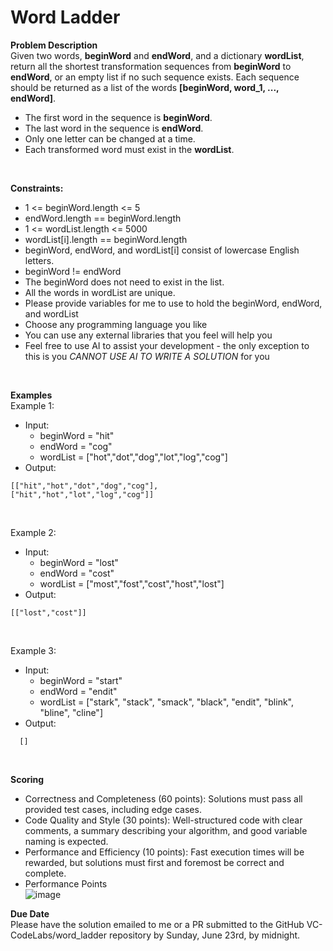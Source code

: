 # Word Ladder

**Problem Description**</br>
Given two words, **beginWord** and **endWord**, and a dictionary **wordList**, return all the shortest transformation sequences from **beginWord** to **endWord**, or an empty list if no such sequence exists. Each sequence should be returned as a list of the words **[beginWord, word_1, ..., endWord]**.

- The first word in the sequence is **beginWord**.
- The last word in the sequence is **endWord**.
- Only one letter can be changed at a time.
- Each transformed word must exist in the **wordList**.
</br>

**Constraints:**

- 1 <= beginWord.length <= 5
- endWord.length == beginWord.length
- 1 <= wordList.length <= 5000
- wordList[i].length == beginWord.length
- beginWord, endWord, and wordList[i] consist of lowercase English letters.
- beginWord != endWord
- The beginWord does not need to exist in the list.
- All the words in wordList are unique.
- Please provide variables for me to use to hold the beginWord, endWord, and wordList
- Choose any programming language you like
- You can use any external libraries that you feel will help you
- Feel free to use AI to assist your development - the only exception to this is you *CANNOT USE AI TO WRITE A SOLUTION* for you 
</br>

**Examples**</br>
Example 1:
- Input:
  - beginWord = "hit"
  - endWord = "cog"
  - wordList = ["hot","dot","dog","lot","log","cog"]
- Output:
```
[["hit","hot","dot","dog","cog"],
["hit","hot","lot","log","cog"]]
```
</br>

Example 2:
- Input:
  - beginWord = "lost"
  - endWord = "cost"
  - wordList = ["most","fost","cost","host","lost"]
- Output:
```
[["lost","cost"]]
```
</br>

Example 3:
- Input:
  - beginWord = "start"
  - endWord = "endit"
  - wordList = ["stark", "stack", "smack", "black", "endit", "blink", "bline", "cline"]
- Output:
```
  []
```
</br>

**Scoring**

- Correctness and Completeness (60 points): Solutions must pass all provided test cases, including edge cases.
- Code Quality and Style (30 points): Well-structured code with clear comments, a summary describing your algorithm, and good variable naming is expected.
- Performance and Efficiency (10 points): Fast execution times will be rewarded, but solutions must first and foremost be correct and complete.		
-	Performance	Points</br>	
![image](https://github.com/VC-CodeLabs/word_ladder/assets/154607214/a80c5043-3167-4f38-871d-248ea9dd5b97)


**Due Date**</br>
Please have the solution emailed to me or a PR submitted to the GitHub VC-CodeLabs/word_ladder repository by Sunday, June 23rd, by midnight.  